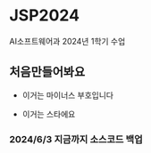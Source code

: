 # JSP2024
AI소프트웨어과 2024년 1학기 수업

## 처음만들어봐요
- 이거는 마이너스 부호입니다
 * 이거는 스타에요

### 2024/6/3 지금까지 소스코드 백업
